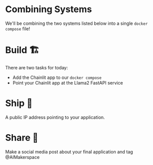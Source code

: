 # Combining Systems

We'll be combining the two systems listed below into a single `docker compose` file!

# Build 🏗️
There are two tasks for today:

- Add the Chainlit app to our `docker compose`
- Point your Chainlit app at the Llama2 FastAPI service

# Ship 🚢
A public IP address pointing to your application.

# Share 🚀
Make a social media post about your final application and tag @AIMakerspace
